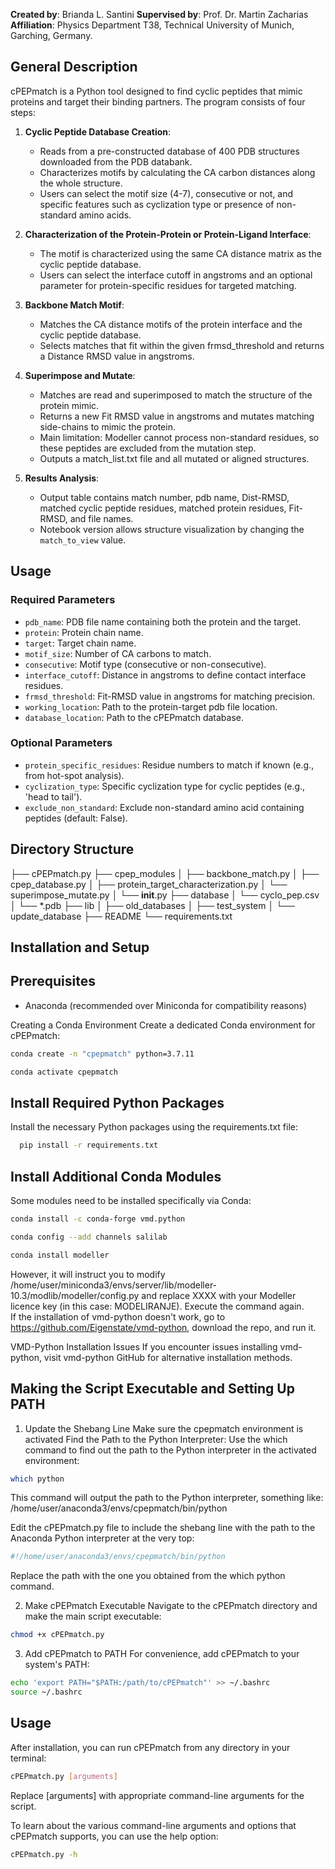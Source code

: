 
**Created by**: Brianda L. Santini
**Supervised by**: Prof. Dr. Martin Zacharias
**Affiliation**: Physics Department T38, Technical University of Munich, Garching, Germany.

## General Description

cPEPmatch is a Python tool designed to find cyclic peptides that mimic proteins and target their binding partners. The program consists of four steps:

1. **Cyclic Peptide Database Creation**:
   - Reads from a pre-constructed database of 400 PDB structures downloaded from the PDB databank.
   - Characterizes motifs by calculating the CA carbon distances along the whole structure.
   - Users can select the motif size (4-7), consecutive or not, and specific features such as cyclization type or presence of non-standard amino acids.

2. **Characterization of the Protein-Protein or Protein-Ligand Interface**:
   - The motif is characterized using the same CA distance matrix as the cyclic peptide database.
   - Users can select the interface cutoff in angstroms and an optional parameter for protein-specific residues for targeted matching.

3. **Backbone Match Motif**:
   - Matches the CA distance motifs of the protein interface and the cyclic peptide database.
   - Selects matches that fit within the given frmsd_threshold and returns a Distance RMSD value in angstroms.

4. **Superimpose and Mutate**:
   - Matches are read and superimposed to match the structure of the protein mimic.
   - Returns a new Fit RMSD value in angstroms and mutates matching side-chains to mimic the protein.
   - Main limitation: Modeller cannot process non-standard residues, so these peptides are excluded from the mutation step.
   - Outputs a match_list.txt file and all mutated or aligned structures.

5. **Results Analysis**:
   - Output table contains match number, pdb name, Dist-RMSD, matched cyclic peptide residues, matched protein residues, Fit-RMSD, and file names.
   - Notebook version allows structure visualization by changing the `match_to_view` value.

## Usage

### Required Parameters

- `pdb_name`: PDB file name containing both the protein and the target.
- `protein`: Protein chain name.
- `target`: Target chain name.
- `motif_size`: Number of CA carbons to match.
- `consecutive`: Motif type (consecutive or non-consecutive).
- `interface_cutoff`: Distance in angstroms to define contact interface residues.
- `frmsd_threshold`: Fit-RMSD value in angstroms for matching precision.
- `working_location`: Path to the protein-target pdb file location.
- `database_location`: Path to the cPEPmatch database.

### Optional Parameters

- `protein_specific_residues`: Residue numbers to match if known (e.g., from hot-spot analysis).
- `cyclization_type`: Specific cyclization type for cyclic peptides (e.g., 'head to tail').
- `exclude_non_standard`: Exclude non-standard amino acid containing peptides (default: False).

## Directory Structure

├── cPEPmatch.py
├── cpep_modules
│   ├── backbone_match.py
│   ├── cpep_database.py
│   ├── protein_target_characterization.py
│   └── superimpose_mutate.py
│   └── __init__.py
├── database
│   └── cyclo_pep.csv
│   └── *.pdb
├── lib
│   ├── old_databases
│   ├── test_system
│   └── update_database
├── README
└── requirements.txt

## Installation and Setup

## Prerequisites
- Anaconda (recommended over Miniconda for compatibility reasons)

Creating a Conda Environment
Create a dedicated Conda environment for cPEPmatch:
```bash
conda create -n "cpepmatch" python=3.7.11

conda activate cpepmatch
``` 
## Install Required Python Packages
Install the necessary Python packages using the requirements.txt file:
```bash
  pip install -r requirements.txt
``` 
## Install Additional Conda Modules
Some modules need to be installed specifically via Conda:
 ```bash
 conda install -c conda-forge vmd.python

conda config --add channels salilab

conda install modeller
```
However, it will instruct you to modify /home/user/miniconda3/envs/server/lib/modeller-10.3/modlib/modeller/config.py and replace XXXX with your Modeller licence key (in this case: MODELIRANJE). Execute the command again. </br>
If the installation of vmd-python doesn't work, go to https://github.com/Eigenstate/vmd-python, download the repo, and run it.

VMD-Python Installation Issues
If you encounter issues installing vmd-python, visit vmd-python GitHub for alternative installation methods.

## Making the Script Executable and Setting Up PATH

1. Update the Shebang Line
Make sure the cpepmatch environment is activated
Find the Path to the Python Interpreter:
Use the which command to find out the path to the Python interpreter in the activated environment:
```bash
which python
```
This command will output the path to the Python interpreter, something like:
/home/user/anaconda3/envs/cpepmatch/bin/python

Edit the cPEPmatch.py file to include the shebang line with the path to the Anaconda Python interpreter at the very top:
```bash
#!/home/user/anaconda3/envs/cpepmatch/bin/python
```
Replace the path with the one you obtained from the which python command.


2. Make cPEPmatch Executable
Navigate to the cPEPmatch directory and make the main script executable:
```bash
chmod +x cPEPmatch.py
```

3. Add cPEPmatch to PATH
For convenience, add cPEPmatch to your system's PATH:
```bash
echo 'export PATH="$PATH:/path/to/cPEPmatch"' >> ~/.bashrc
source ~/.bashrc
```

## Usage
After installation, you can run cPEPmatch from any directory in your terminal:
```bash
cPEPmatch.py [arguments]
```
Replace [arguments] with appropriate command-line arguments for the script.

To learn about the various command-line arguments and options that cPEPmatch supports, you can use the help option:
```bash
cPEPmatch.py -h
```
